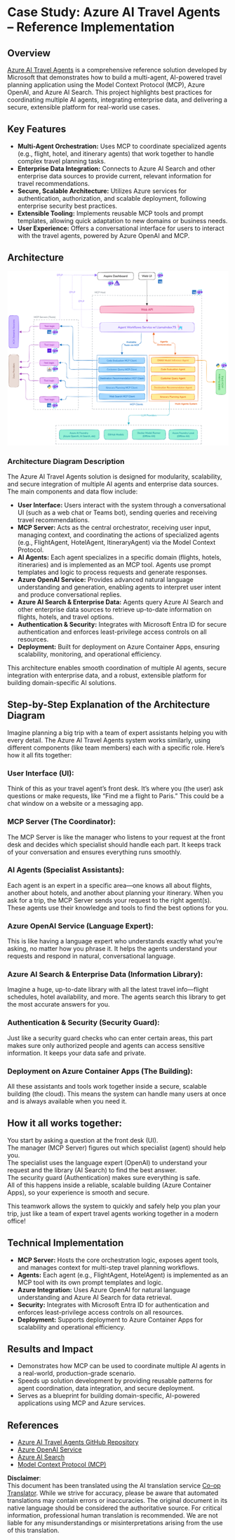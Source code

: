 <!--
CO_OP_TRANSLATOR_METADATA:
{
  "original_hash": "4d3415b9d2bf58bc69be07f945a69e07",
  "translation_date": "2025-07-14T05:53:21+00:00",
  "source_file": "09-CaseStudy/travelagentsample.md",
  "language_code": "en"
}
-->
# Case Study: Azure AI Travel Agents – Reference Implementation

## Overview

[Azure AI Travel Agents](https://github.com/Azure-Samples/azure-ai-travel-agents) is a comprehensive reference solution developed by Microsoft that demonstrates how to build a multi-agent, AI-powered travel planning application using the Model Context Protocol (MCP), Azure OpenAI, and Azure AI Search. This project highlights best practices for coordinating multiple AI agents, integrating enterprise data, and delivering a secure, extensible platform for real-world use cases.

## Key Features
- **Multi-Agent Orchestration:** Uses MCP to coordinate specialized agents (e.g., flight, hotel, and itinerary agents) that work together to handle complex travel planning tasks.
- **Enterprise Data Integration:** Connects to Azure AI Search and other enterprise data sources to provide current, relevant information for travel recommendations.
- **Secure, Scalable Architecture:** Utilizes Azure services for authentication, authorization, and scalable deployment, following enterprise security best practices.
- **Extensible Tooling:** Implements reusable MCP tools and prompt templates, allowing quick adaptation to new domains or business needs.
- **User Experience:** Offers a conversational interface for users to interact with the travel agents, powered by Azure OpenAI and MCP.

## Architecture
![Architecture](https://raw.githubusercontent.com/Azure-Samples/azure-ai-travel-agents/main/docs/ai-travel-agents-architecture-diagram.png)

### Architecture Diagram Description

The Azure AI Travel Agents solution is designed for modularity, scalability, and secure integration of multiple AI agents and enterprise data sources. The main components and data flow include:

- **User Interface:** Users interact with the system through a conversational UI (such as a web chat or Teams bot), sending queries and receiving travel recommendations.
- **MCP Server:** Acts as the central orchestrator, receiving user input, managing context, and coordinating the actions of specialized agents (e.g., FlightAgent, HotelAgent, ItineraryAgent) via the Model Context Protocol.
- **AI Agents:** Each agent specializes in a specific domain (flights, hotels, itineraries) and is implemented as an MCP tool. Agents use prompt templates and logic to process requests and generate responses.
- **Azure OpenAI Service:** Provides advanced natural language understanding and generation, enabling agents to interpret user intent and produce conversational replies.
- **Azure AI Search & Enterprise Data:** Agents query Azure AI Search and other enterprise data sources to retrieve up-to-date information on flights, hotels, and travel options.
- **Authentication & Security:** Integrates with Microsoft Entra ID for secure authentication and enforces least-privilege access controls on all resources.
- **Deployment:** Built for deployment on Azure Container Apps, ensuring scalability, monitoring, and operational efficiency.

This architecture enables smooth coordination of multiple AI agents, secure integration with enterprise data, and a robust, extensible platform for building domain-specific AI solutions.

## Step-by-Step Explanation of the Architecture Diagram
Imagine planning a big trip with a team of expert assistants helping you with every detail. The Azure AI Travel Agents system works similarly, using different components (like team members) each with a specific role. Here’s how it all fits together:

### User Interface (UI):
Think of this as your travel agent’s front desk. It’s where you (the user) ask questions or make requests, like “Find me a flight to Paris.” This could be a chat window on a website or a messaging app.

### MCP Server (The Coordinator):
The MCP Server is like the manager who listens to your request at the front desk and decides which specialist should handle each part. It keeps track of your conversation and ensures everything runs smoothly.

### AI Agents (Specialist Assistants):
Each agent is an expert in a specific area—one knows all about flights, another about hotels, and another about planning your itinerary. When you ask for a trip, the MCP Server sends your request to the right agent(s). These agents use their knowledge and tools to find the best options for you.

### Azure OpenAI Service (Language Expert):
This is like having a language expert who understands exactly what you’re asking, no matter how you phrase it. It helps the agents understand your requests and respond in natural, conversational language.

### Azure AI Search & Enterprise Data (Information Library):
Imagine a huge, up-to-date library with all the latest travel info—flight schedules, hotel availability, and more. The agents search this library to get the most accurate answers for you.

### Authentication & Security (Security Guard):
Just like a security guard checks who can enter certain areas, this part makes sure only authorized people and agents can access sensitive information. It keeps your data safe and private.

### Deployment on Azure Container Apps (The Building):
All these assistants and tools work together inside a secure, scalable building (the cloud). This means the system can handle many users at once and is always available when you need it.

## How it all works together:

You start by asking a question at the front desk (UI).  
The manager (MCP Server) figures out which specialist (agent) should help you.  
The specialist uses the language expert (OpenAI) to understand your request and the library (AI Search) to find the best answer.  
The security guard (Authentication) makes sure everything is safe.  
All of this happens inside a reliable, scalable building (Azure Container Apps), so your experience is smooth and secure.  

This teamwork allows the system to quickly and safely help you plan your trip, just like a team of expert travel agents working together in a modern office!

## Technical Implementation
- **MCP Server:** Hosts the core orchestration logic, exposes agent tools, and manages context for multi-step travel planning workflows.
- **Agents:** Each agent (e.g., FlightAgent, HotelAgent) is implemented as an MCP tool with its own prompt templates and logic.
- **Azure Integration:** Uses Azure OpenAI for natural language understanding and Azure AI Search for data retrieval.
- **Security:** Integrates with Microsoft Entra ID for authentication and enforces least-privilege access controls on all resources.
- **Deployment:** Supports deployment to Azure Container Apps for scalability and operational efficiency.

## Results and Impact
- Demonstrates how MCP can be used to coordinate multiple AI agents in a real-world, production-grade scenario.
- Speeds up solution development by providing reusable patterns for agent coordination, data integration, and secure deployment.
- Serves as a blueprint for building domain-specific, AI-powered applications using MCP and Azure services.

## References
- [Azure AI Travel Agents GitHub Repository](https://github.com/Azure-Samples/azure-ai-travel-agents)
- [Azure OpenAI Service](https://azure.microsoft.com/en-us/products/ai-services/openai-service/)
- [Azure AI Search](https://azure.microsoft.com/en-us/products/ai-services/ai-search/)
- [Model Context Protocol (MCP)](https://modelcontextprotocol.io/)

**Disclaimer**:  
This document has been translated using the AI translation service [Co-op Translator](https://github.com/Azure/co-op-translator). While we strive for accuracy, please be aware that automated translations may contain errors or inaccuracies. The original document in its native language should be considered the authoritative source. For critical information, professional human translation is recommended. We are not liable for any misunderstandings or misinterpretations arising from the use of this translation.